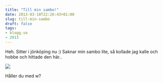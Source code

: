 ```yaml
---
title: "Till min sambo!"
date: 2013-03-18T22:26:43+01:00
slug: till-min-sambo
draft: false
tags:
- blogg.se
- 2013
---
```

Heh. Sitter i jönköping nu :) Saknar min sambo lite, så kollade jag kalle och hobbe och hittade den här..  
  

![](/assets/images/blogg.se/tillpv_51478690ddf2b327dc05731d.gif)

  
Håller du med w?